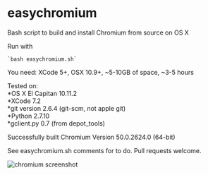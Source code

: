 # easychromium
Bash script to build and install Chromium from source on OS X

Run with 

    `bash easychromium.sh`

You need: XCode 5+, OSX 10.9+, ~5-10GB of space, ~3-5 hours

Tested on:  
*OS X El Capitan 10.11.2  
*XCode 7.2  
*git version 2.6.4 (git-scm, not apple git)  
*Python 2.7.10  
*gclient.py 0.7 (from depot_tools)  

Successfully built Chromium Version 50.0.2624.0 (64-bit)

See easychromium.sh comments for to do. Pull requests welcome.

![chromium screenshot](https://raw.githubusercontent.com/the-bobo/easychromium/master/Chromium%20Screenshot.jpg)
